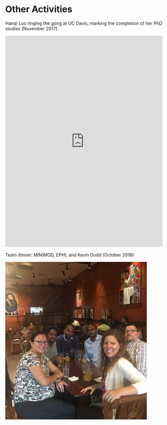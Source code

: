 # Other Activities

Hanqi Luo ringing the gong at UC Davis, marking the completion of her PhD studies (November 2017):

<iframe width="500" height="670" src="https://video.ucdavis.edu/media/IMG+8717/1_efyvyxvv" frameborder="0" allow="accelerometer; autoplay; clipboard-write; encrypted-media; gyroscope; picture-in-picture" allowfullscreen></iframe>



Team dinner: MINIMOD, EPHI, and Kevin Dodd (October 2018):

![](../pictures/minimod_team_dinner.jpg)